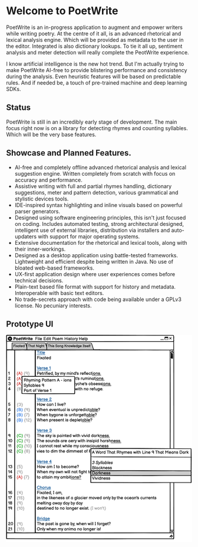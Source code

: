 # Welcome to PoetWrite

PoetWrite is an in-progress application to augment and empower writers while writing poetry. At the centre of it all, is an advanced rhetorical and lexical analysis engine. Which will be provided as metadata to the user in the editor. Integrated is also dictionary lookups. To tie it all up, sentiment analysis and meter detection will really complete the PeotWrite experience.

I know artificial intelligence is the new hot trend. But I'm actually trying to make PoetWrite AI-free to provide blistering performance and consistency during the analysis. Even heuristic features will be based on predictable rules. And if needed be, a touch of pre-trained machine and deep learning SDKs.

## Status
PoetWrite is still in an incredibly early stage of development. The main focus right now is on a library for detecting rhymes and counting syllables. Which will be the very base features.

## Showcase and Planned Features.
- AI-free and completely offline advanced rhetorical analysis and lexical suggestion engine. Written completely from scratch with focus on accuracy and performance.
- Assistive writing with full and partial rhymes handling, dictionary suggestions, meter and pattern detection, various grammatical and stylistic devices tools.
- IDE-inspired syntax highlighting and inline visuals based on powerful parser generators.
- Designed using software engineering principles, this isn't just focused on coding. Includes automated testing, strong architectural designed, intelligent use of external libraries, distribution via installers and auto-updaters with support for major operating systems.
- Extensive documentation for the rhetorical and lexical tools, along with their inner-workings.
- Designed as a desktop application using battle-tested frameworks. Lightweight and efficient despite being written in Java. No use of bloated web-based frameworks.
- UX-first application design where user experiences comes before technical decisions.
- Plain-text based file format with support for history and metadata. Interoperable with basic text editors.
- No trade-secrets approach with code being available under a GPLv3 license. No pecuniary interests.

## Prototype UI
![PoetWrite Main Screen Prototype](./assets/main-screen-prototype.png)

